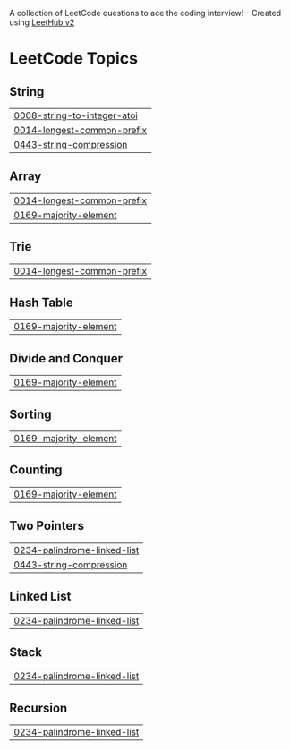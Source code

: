 A collection of LeetCode questions to ace the coding interview! - Created using [LeetHub v2](https://github.com/arunbhardwaj/LeetHub-2.0)
<!---LeetCode Topics Start-->
# LeetCode Topics
## String
|  |
| ------- |
| [0008-string-to-integer-atoi](https://github.com/Subh09-sk/leetcode/tree/master/0008-string-to-integer-atoi) |
| [0014-longest-common-prefix](https://github.com/Subh09-sk/leetcode/tree/master/0014-longest-common-prefix) |
| [0443-string-compression](https://github.com/Subh09-sk/leetcode/tree/master/0443-string-compression) |
## Array
|  |
| ------- |
| [0014-longest-common-prefix](https://github.com/Subh09-sk/leetcode/tree/master/0014-longest-common-prefix) |
| [0169-majority-element](https://github.com/Subh09-sk/leetcode/tree/master/0169-majority-element) |
## Trie
|  |
| ------- |
| [0014-longest-common-prefix](https://github.com/Subh09-sk/leetcode/tree/master/0014-longest-common-prefix) |
## Hash Table
|  |
| ------- |
| [0169-majority-element](https://github.com/Subh09-sk/leetcode/tree/master/0169-majority-element) |
## Divide and Conquer
|  |
| ------- |
| [0169-majority-element](https://github.com/Subh09-sk/leetcode/tree/master/0169-majority-element) |
## Sorting
|  |
| ------- |
| [0169-majority-element](https://github.com/Subh09-sk/leetcode/tree/master/0169-majority-element) |
## Counting
|  |
| ------- |
| [0169-majority-element](https://github.com/Subh09-sk/leetcode/tree/master/0169-majority-element) |
## Two Pointers
|  |
| ------- |
| [0234-palindrome-linked-list](https://github.com/Subh09-sk/leetcode/tree/master/0234-palindrome-linked-list) |
| [0443-string-compression](https://github.com/Subh09-sk/leetcode/tree/master/0443-string-compression) |
## Linked List
|  |
| ------- |
| [0234-palindrome-linked-list](https://github.com/Subh09-sk/leetcode/tree/master/0234-palindrome-linked-list) |
## Stack
|  |
| ------- |
| [0234-palindrome-linked-list](https://github.com/Subh09-sk/leetcode/tree/master/0234-palindrome-linked-list) |
## Recursion
|  |
| ------- |
| [0234-palindrome-linked-list](https://github.com/Subh09-sk/leetcode/tree/master/0234-palindrome-linked-list) |
<!---LeetCode Topics End-->